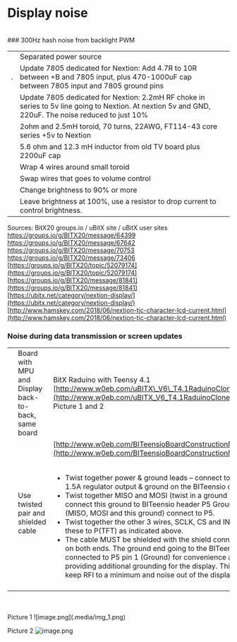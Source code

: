 # Display noise
<br>
### 300Hz hash noise from backlight PWM

|  |  |  |
| --- | --- | --- |
|  | Separated power source |  |
| . | Update 7805 dedicated for Nextion: Add 4.7R to 10R between +B and 7805 input, plus 470-1000uF cap between 7805 input and 7805 ground pins |  |
|  | Update 7805 dedicated for Nextion: 2.2mH RF choke in series to 5v line going to Nextion. At nextion 5v and GND, 220uF. The noise reduced to just 10% |  |
|  | 2ohm and 2.5mH toroid, 70 turns, 22AWG, FT114-43 core series +5v to Nextion |  |
|  | 5.6 ohm and 12.3 mH inductor from old TV board plus  2200uF cap |  |
|  | Wrap 4 wires around small toroid |  |
|  | Swap wires that goes to volume control |  |
|  | Change brightness to 90% or more |  |
|  | Leave brightness at 100%, use a resistor to drop current to control brightness. |  |

Sources:
BitX20 groups.io / uBitX site / uBitX user sites
https://groups.io/g/BITX20/message/64399
https://groups.io/g/BITX20/message/67642
https://groups.io/g/BITX20/message/70753
https://groups.io/g/BITX20/message/73406
[https://groups.io/g/BITX20/topic/52079174](https://groups.io/g/BITX20/topic/52079174)
[https://groups.io/g/BITX20/message/81841](https://groups.io/g/BITX20/message/81841)
[https://ubitx.net/category/nextion-display/](https://ubitx.net/category/nextion-display/)
[http://www.hamskey.com/2018/06/nextion-tjc-character-lcd-current.html](http://www.hamskey.com/2018/06/nextion-tjc-character-lcd-current.html)
<br>
### Noise during data transmission or screen updates

|  |  |  |  |  |
| --- | --- | --- | --- | --- |
|  | Board with MPU and Display back-to-back, same board | BitX Raduino with Teensy 4.1 <br>[http://www.w0eb.com/uBITX\_V6\_T4.1RaduinoCloneConstMan.pdf](http://www.w0eb.com/uBITX_V6_T4.1RaduinoCloneConstMan.pdf)<br>Picture 1 and 2 |  |  |
|  | Use twisted pair and shielded cable | [http://www.w0eb.com/BITeensioBoardConstructionManual.pdf](http://www.w0eb.com/BITeensioBoardConstructionManual.pdf) <br><br><ul><li>Twist together power &amp; ground leads – connect to the new 3.3V 1.5A regulator output &amp; ground on the BITeensio card.</li><li>Twist together MISO and MOSI (twist in a ground wire as well – connect this ground to BITeensio header P5 Ground) All three (MISO, MOSI and this ground) connect to P5.</li><li>Twist together the other 3 wires, SCLK, CS and INT and connect these to P(TFT) as indicated above.</li><li>The cable MUST be shielded with the shield connected to ground on both ends. The ground end going to the BITeensio should be connected to P5 pin 1 (Ground) for convenience as well as providing additional grounding for the display. This really helps keep RFI to a minimum and noise out of the display.</li></ul> |  |  |
|  |  |  |  |  |
<br>
<br>
Picture 1
![image.png](.media/img_1.png)

Picture 2
![image.png](.media/img_2.png)
